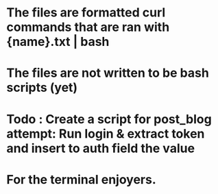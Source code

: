 # The files are formatted curl commands that are ran with {name}.txt | bash
# The files are not written to be bash scripts (yet)

# Todo : Create a script for post_blog attempt: Run login & extract token and insert to auth field the value

# For the terminal enjoyers.
